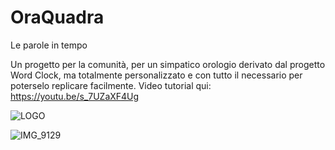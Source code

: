 # OraQuadra
Le parole in tempo

Un progetto per la comunità, per un simpatico orologio derivato dal progetto Word Clock, ma totalmente personalizzato e con tutto il necessario per poterselo replicare facilmente.
Video tutorial qui: https://youtu.be/s_7UZaXF4Ug


![LOGO](https://github.com/user-attachments/assets/8817e1d0-f8ae-471e-a67c-8fd8ebf861da)


![IMG_9129](https://github.com/user-attachments/assets/b85083d0-12dc-4e89-bd0e-8b0c2b528487)
